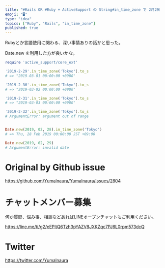 ```yaml
---
title: "#Rails OR #Ruby + ActiveSupport の String#in_time_zone で 2月29日 30日 31日 "
emoji: "🖥"
type: "idea"
topics: ["Ruby", "Rails", "in_time_zone"]
published: true
---
```


Rubyとか言語使用に関わる、深い事情ありの話かと思った。

Date.new を利用した方が良いかな。

```rb
require 'active_support/core_ext'

'2019-2-29'.in_time_zone('Tokyo').to_s
# => "2019-03-01 00:00:00 +0900"

'2019-2-30'.in_time_zone('Tokyo').to_s
# => "2019-03-02 00:00:00 +0900"

'2019-2-31'.in_time_zone('Tokyo').to_s
# => "2019-03-03 00:00:00 +0900"

'2019-2-32'.in_time_zone('Tokyo').to_s
# ArgumentError: argument out of range


Date.new(2019, 02, 28).in_time_zone('Tokyo')
# => Thu, 28 Feb 2019 00:00:00 JST +09:00

Date.new(2019, 02, 29)
# ArgumentError: invalid date
```



# Original by Github issue

https://github.com/YumaInaura/YumaInaura/issues/2804








<!-- Update From Qiita API -->

# チャットメンバー募集


何か質問、悩み事、相談などあればLINEオープンチャットもご利用ください。

https://line.me/ti/g2/eEPltQ6Tzh3pYAZV8JXKZqc7PJ6L0rpm573dcQ





# Twitter


https://twitter.com/YumaInaura


<!-- Update From Qiita API -->



